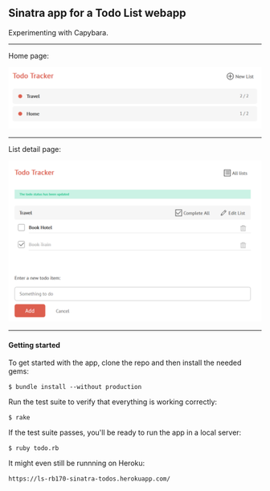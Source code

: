 ## Sinatra app for a Todo List webapp
Experimenting with Capybara.


***
Home page:

![All lists screenshot](/public/images/Todolist-screenshot-all-lists.png)

***
List detail page:

![List detail screenshot](/public/images/Todolist-screenshot-list-detail.png)
***

#### Getting started

To get started with the app, clone the repo and then install the needed gems:

```
$ bundle install --without production
```
Run the test suite to verify that everything is working correctly:

```
$ rake
```

If the test suite passes, you'll be ready to run the app in a local server:

```
$ ruby todo.rb
```

It might even still be runnning on Heroku:
```
https://ls-rb170-sinatra-todos.herokuapp.com/
```